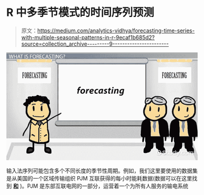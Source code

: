 # R 中多季节模式的时间序列预测

> 原文：<https://medium.com/analytics-vidhya/forecasting-time-series-with-multiple-seasonal-patterns-in-r-9ecaf1b685d2?source=collection_archive---------9----------------------->

![](img/13363f57ebc5d0d12cdaafd21e1e1a30.png)

输入法序列可能包含多个不同长度的季节性周期。例如，我们这里要使用的数据集是从美国的一个区域传输组织 PJM 互联获得的每小时能耗数据(数据可以在这里找到 [**和**](https://www.kaggle.com/robikscube/hourly-energy-consumption?select=DUQ_hourly.csv) )。PJM 是东部互联电网的一部分，运营着一个为所有人服务的输电系统
